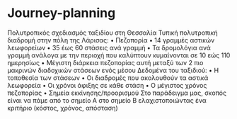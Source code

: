 # Journey-planning
Πολυτροπικός σχεδιασμός ταξιδίου στη Θεσσαλία
Τυπική πολυτροπική διαδρομή στην πόλη της Λάρισας:
• Πεζοπορία
• 14 γραμμές αστικών λεωφορείων
• 35 έως 60 στάσεις ανά γραμμή
• Τα δρομολόγια ανά γραμμή ανάλογα με την περιοχή που καλύπτουν κυμαίνονται σε 10 εώς
110 ημερησίως
• Μέγιστη διάρκεια πεζοπορίας αυτή μεταξύ των 2 πιο μακρινών διαδοχικών στάσεων ενός
μέσου
Δεδομένα του ταξιδιού:
• Η τοποθεσία των στάσεων
• Οι διαδρομές που ακολουθούν τα αστικά λεωφορεία
• Οι χρόνοι άφιξης σε κάθε στάση
• Ο μέγιστος χρόνος πεζοπορίας
• Σημεία εκκίνησης/προορισμού
Στο παράδειγμα μας, σκοπός είναι να πάμε από
το σημείο Α στο σημείο Β ελαχιστοποιώντας
ένα κριτήριο (κόστος, χρόνος, απόσταση)
